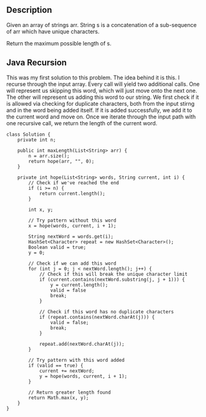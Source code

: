 ## Description

Given an array of strings arr. String s is a concatenation of a sub-sequence of arr which have unique characters.

Return the maximum possible length of s.

## Java Recursion

This was my first solution to this problem. The idea behind it is this. I recurse through the input array. Every call will yield two additional calls. One will represent us skipping this word, which will just move onto the next one. The other will represent us adding this word to our string. We first check if it is allowed via checking for duplicate characters, both from the input stirng and in the word being added itself. If it is added successfully, we add it to the current word and move on. Once we iterate through the input path with one recursive call, we return the length of the current word.

```
class Solution {
    private int n;
    
    public int maxLength(List<String> arr) {
        n = arr.size();
        return hope(arr, "", 0);
    }
    
    private int hope(List<String> words, String current, int i) {
        // Check if we've reached the end
        if (i >= n) {
            return current.length();
        }
        
        int x, y;
        
        // Try pattern without this word
        x = hope(words, current, i + 1);
        
        String nextWord = words.get(i);
        HashSet<Character> repeat = new HashSet<Character>();
        Boolean valid = true;
        y = 0;
        
        // Check if we can add this word
        for (int j = 0; j < nextWord.length(); j++) {
            // Check if this will break the unique character limit
            if (current.contains(nextWord.substring(j, j + 1))) {
                y = current.length();
                valid = false
                break;
            }
            
            // Check if this word has no duplicate characters
            if (repeat.contains(nextWord.charAt(j))) {
                valid = false;
                break;
            }
            
            repeat.add(nextWord.charAt(j));
        }
        
        // Try pattern with this word added
        if (valid == true) {
            current += nextWord;
            y = hope(words, current, i + 1);
        }
        
        // Return greater length found
        return Math.max(x, y);
    }
}
```